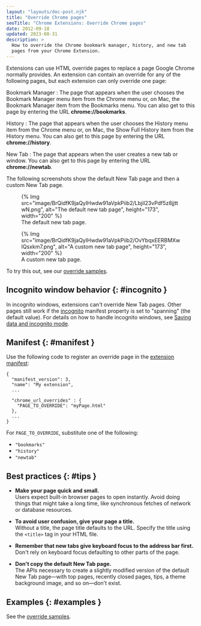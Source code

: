 ```yaml
---
layout: "layouts/doc-post.njk"
title: "Override Chrome pages"
seoTitle: "Chrome Extensions: Override Chrome pages"
date: 2012-09-18
updated: 2023-08-31
description: >
  How to override the Chrome bookmark manager, history, and new tab
  pages from your Chrome Extension.
---
```


Extensions can use HTML override pages to replace a page Google Chrome normally provides. An extension can contain an override for any of the following pages, but each extension can only override one page:

Bookmark Manager
: The page that appears when the user chooses the Bookmark Manager menu item
from the Chrome menu or, on Mac, the Bookmark Manager item from the Bookmarks menu. You can also
get to this page by entering the URL **chrome://bookmarks**.

History
: The page that appears when the user chooses the History menu item from the Chrome
menu or, on Mac, the Show Full History item from the History menu. You can also get to this page
by entering the URL **chrome://history**.

New Tab
: The page that appears when the user creates a new tab or window. You can also get to
this page by entering the URL **chrome://newtab**.

The following screenshots show the default New Tab page and then a custom New Tab page.

<figure>
  {% Img src="image/BrQidfK9jaQyIHwdw91aVpkPiib2/LbjiI23vPdf5z8jjttwN.png",
       alt="The default new tab page", height="173", width="200" %}
  <figcaption>The default new tab page.</figcaption>
</figure>

<figure>
  {% Img src="image/BrQidfK9jaQyIHwdw91aVpkPiib2/OvYbqxEERBMXwIQsxkm7.png",
       alt="A custom new tab page", height="173", width="200" %}
  <figcaption>A custom new tab page.</figcaption>
</figure>

To try this out, see our [override samples][1].

## Incognito window behavior {: #incognito }

In incognito windows, extensions can't override New Tab pages. Other pages still work if the [incognito][2] manifest property is
set to "spanning" (the default value). For details on how to handle incognito windows, see [Saving data and incognito mode][3].

## Manifest {: #manifest }

Use the following code to register an override page in the [extension manifest][4]:

```json/4-6
{
  "manifest_version": 3,
  "name": "My extension",
  ...

  "chrome_url_overrides" : {
    "PAGE_TO_OVERRIDE": "myPage.html"
  },
  ...
}
```

For `PAGE_TO_OVERRIDE`, substitute one of the following:

- `"bookmarks"`
- `"history"`
- `"newtab"`

## Best practices {: #tips }

* **Make your page quick and small.** <br/>Users expect built-in browser pages to open instantly. Avoid doing things that might take a long
time, like synchronous fetches of network or database resources.

* **To avoid user confusion, give your page a title.** <br/> Without a title, the page title defaults to the URL. Specify the title using the `<title>` tag in your HTML file.

* **Remember that new tabs give keyboard focus to the address bar first.** Don't rely on keyboard focus defaulting to other parts of the page.

* **Don't copy the default New Tab page.** <br/>The APIs necessary to create a slightly modified version of the default New Tab page—with top
pages, recently closed pages, tips, a theme background image, and so on—don't exist.

## Examples {: #examples }

See the [override samples][4].


[1]: /docs/extensions/mv3/samples#search:chrome_url_overrides
[2]: /docs/extensions/mv3/manifest/incognito
[3]: /docs/extensions/mv3/user_privacy#data-incognito
[4]: /docs/extensions/mv3/manifest/
